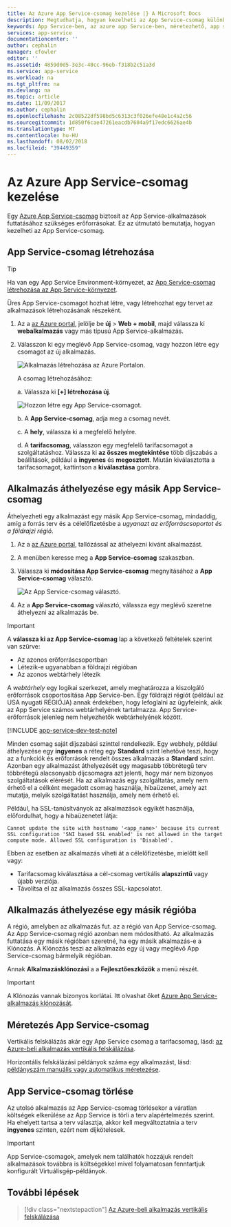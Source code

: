 ```yaml
---
title: Az Azure App Service-csomag kezelése |} A Microsoft Docs
description: Megtudhatja, hogyan kezelheti az App Service-csomag különböző feladatok végrehajtására.
keywords: App Service-ben, az azure app Service-ben, méretezhető, app service-csomag módosítása, létrehozása, felügyelete, kezelése
services: app-service
documentationcenter: ''
author: cephalin
manager: cfowler
editor: ''
ms.assetid: 4859d0d5-3e3c-40cc-96eb-f318b2c51a3d
ms.service: app-service
ms.workload: na
ms.tgt_pltfrm: na
ms.devlang: na
ms.topic: article
ms.date: 11/09/2017
ms.author: cephalin
ms.openlocfilehash: 2c08522df598bd5c6313c3f026efe48e1c4a2c56
ms.sourcegitcommit: 1d850f6cae47261eacdb7604a9f17edc6626ae4b
ms.translationtype: MT
ms.contentlocale: hu-HU
ms.lasthandoff: 08/02/2018
ms.locfileid: "39449359"
---
```

# <a name="manage-an-app-service-plan-in-azure"></a>Az Azure App Service-csomag kezelése

Egy [Azure App Service-csomag](azure-web-sites-web-hosting-plans-in-depth-overview.md) biztosít az App Service-alkalmazások futtatásához szükséges erőforrásokat. Ez az útmutató bemutatja, hogyan kezelheti az App Service-csomag.

## <a name="create-an-app-service-plan"></a>App Service-csomag létrehozása

> [!TIP]
> Ha van egy App Service Environment-környezet, az [App Service-csomag létrehozása az App Service-környezet](environment/app-service-web-how-to-create-a-web-app-in-an-ase.md#createplan).

Üres App Service-csomagot hozhat létre, vagy létrehozhat egy tervet az alkalmazások létrehozásának részeként.

1. Az a [az Azure portal](https://portal.azure.com), jelölje be **új** > **Web + mobil**, majd válassza ki **webalkalmazás** vagy más típusú App Service-alkalmazás.

1. Válasszon ki egy meglévő App Service-csomag, vagy hozzon létre egy csomagot az új alkalmazás.

   ![Alkalmazás létrehozása az Azure Portalon.][createWebApp]

   A csomag létrehozásához:

   a. Válassza ki **[+] létrehozása új**.

      ![Hozzon létre egy App Service-csomagot.][createASP] 

   b. A **App Service-csomag**, adja meg a csomag nevét.

   c. A **hely**, válassza ki a megfelelő helyére.

   d. A **tarifacsomag**, válasszon egy megfelelő tarifacsomagot a szolgáltatáshoz. Válassza ki **az összes megtekintése** több díjszabás a beállítások, például a **ingyenes** és **megosztott**. Miután kiválasztotta a tarifacsomagot, kattintson a **kiválasztása** gombra.

<a name="move"></a>

## <a name="move-an-app-to-another-app-service-plan"></a>Alkalmazás áthelyezése egy másik App Service-csomag

Áthelyezheti egy alkalmazást egy másik App Service-csomag, mindaddig, amíg a forrás terv és a célelőfizetésbe a _ugyanazt az erőforráscsoportot és a földrajzi régió_.

1. Az a [az Azure portal](https://portal.azure.com), tallózással az áthelyezni kívánt alkalmazást.

1. A menüben keresse meg a **App Service-csomag** szakaszban.

1. Válassza ki **módosítása App Service-csomag** megnyitásához a **App Service-csomag** választó.

   ![Az App Service-csomag választó.][change] 

1. Az a **App Service-csomag** választó, válassza egy meglévő szeretne áthelyezni az alkalmazás be.   

> [!IMPORTANT]
> A **válassza ki az App Service-csomag** lap a következő feltételek szerint van szűrve: 
> - Az azonos erőforráscsoportban 
> - Létezik-e ugyanabban a földrajzi régióban 
> - Az azonos webtárhely létezik  
> 
> A _webtárhely_ egy logikai szerkezet, amely meghatározza a kiszolgáló erőforrások csoportosítása App Service-ben. Egy földrajzi régiót (például az USA nyugati RÉGIÓJA) annak érdekében, hogy lefoglalni az ügyfeleink, akik az App Service számos webtárhelyének tartalmazza. App Service-erőforrások jelenleg nem helyezhetők webtárhelyének között. 
> 

[!INCLUDE [app-service-dev-test-note](../../includes/app-service-dev-test-note.md)]

Minden csomag saját díjszabási szinttel rendelkezik. Egy webhely, például áthelyezése egy **ingyenes** a réteg egy **Standard** szint lehetővé teszi, hogy az a funkciók és erőforrások rendelt összes alkalmazás a **Standard** szint. Azonban egy alkalmazást áthelyezését egy magasabb többrétegű terv többrétegű alacsonyabb díjcsomagra azt jelenti, hogy már nem bizonyos szolgáltatások elérését. Ha az alkalmazás egy szolgáltatás, amely nem érhető el a célként megadott csomag használja, hibaüzenet, amely azt mutatja, melyik szolgáltatást használja, amely nem érhető el. 

Például, ha SSL-tanúsítványok az alkalmazások egyikét használja, előfordulhat, hogy a hibaüzenetet látja:

`Cannot update the site with hostname '<app_name>' because its current SSL configuration 'SNI based SSL enabled' is not allowed in the target compute mode. Allowed SSL configuration is 'Disabled'.`

Ebben az esetben az alkalmazás viheti át a célelőfizetésbe, mielőtt kell vagy:
- Tarifacsomag kiválasztása a cél-csomag vertikális **alapszintű** vagy újabb verziója.
- Távolítsa el az alkalmazás összes SSL-kapcsolatot.

## <a name="move-an-app-to-a-different-region"></a>Alkalmazás áthelyezése egy másik régióba

A régió, amelyben az alkalmazás fut. az a régió van App Service-csomag. Az App Service-csomag régió azonban nem módosítható. Az alkalmazás futtatása egy másik régióban szeretné, ha egy másik alkalmazás-e a Klónozás. A Klónozás teszi az alkalmazás egy új vagy meglévő App Service-csomag bármelyik régióban.

Annak **Alkalmazásklónozási** a a **Fejlesztőeszközök** a menü részét.

> [!IMPORTANT]
> A Klónozás vannak bizonyos korlátai. Itt olvashat őket [Azure App Service-alkalmazás klónozását](app-service-web-app-cloning.md).

## <a name="scale-an-app-service-plan"></a>Méretezés App Service-csomag

Vertikális felskálázás akár egy App Service csomag a tarifacsomag, lásd: [az Azure-beli alkalmazás vertikális felskálázása](web-sites-scale.md).

Horizontális felskálázási példányok száma egy alkalmazást, lásd: [példányszám manuális vagy automatikus méretezése](../monitoring-and-diagnostics/insights-how-to-scale.md).

<a name="delete"></a>

## <a name="delete-an-app-service-plan"></a>App Service-csomag törlése

Az utolsó alkalmazás az App Service-csomag törlésekor a váratlan költségek elkerülése az App Service is törli a terv alapértelmezés szerint. Ha ehelyett tartsa a terv választja, akkor kell megváltoztatnia a terv **ingyenes** szinten, ezért nem díjkötelesek.

> [!IMPORTANT]
> App Service-csomagok, amelyek nem találhatók hozzájuk rendelt alkalmazások továbbra is költségekkel mivel folyamatosan fenntartjuk konfigurált Virtuálisgép-példányok.

## <a name="next-steps"></a>További lépések

> [!div class="nextstepaction"]
> [Az Azure-beli alkalmazás vertikális felskálázása](web-sites-scale.md)

[change]: ./media/azure-web-sites-web-hosting-plans-in-depth-overview/change-appserviceplan.png
[createASP]: ./media/azure-web-sites-web-hosting-plans-in-depth-overview/create-appserviceplan.png
[createWebApp]: ./media/azure-web-sites-web-hosting-plans-in-depth-overview/create-web-app.png

